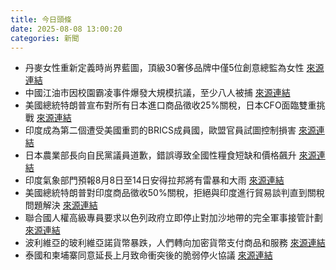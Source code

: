 ```yaml
---
title: 今日頭條
date: 2025-08-08 13:00:20
categories: 新聞            
---
```

- 丹麥女性重新定義時尚界藍圖，頂級30奢侈品牌中僅5位創意總監為女性 [來源連結](https://www.theguardian.com/fashion/2025/aug/07/designing-on-their-own-terms-denmarks-women-are-redrawing-fashions-blueprint)
- 中國江油市因校園霸凌事件爆發大規模抗議，至少八人被捕 [來源連結](https://www.theguardian.com/world/2025/aug/08/china-school-bullying-protests-jiangyou)
- 美國總統特朗普宣布對所有日本進口商品徵收25%關稅，日本CFO面臨雙重挑戰 [來源連結](https://asiatimes.com/2025/08/accounting-for-trumps-tariff-losses-a-tricky-business-in-japan/)
- 印度成為第二個遭受美國重罰的BRICS成員國，歐盟官員試圖控制損害 [來源連結](https://asiatimes.com/2025/08/trumps-tariff-rage-pushes-a-miffed-modi-toward-china/)
- 日本農業部長向自民黨議員道歉，錯誤導致全國性糧食短缺和價格飆升 [來源連結](https://www.japantimes.co.jp/news/2025/08/08/japan/politics/ldp-policy-panel-on-rice/)
- 印度氣象部門預報8月8日至14日安得拉邦將有雷暴和大雨 [來源連結](https://www.thehindu.com/news/national/rains-india-hyderabad-himachal-pradesh-uttarakhand-live-updates-august-8-2025/article69908261.ece)
- 美國總統特朗普對印度商品徵收50%關稅，拒絕與印度進行貿易談判直到關稅問題解決 [來源連結](https://www.thehindu.com/news/international/trump-tariff-india-us-live-updates-august-08-2025/article69908667.ece)
- 聯合國人權高級專員要求以色列政府立即停止對加沙地帶的完全軍事接管計劃 [來源連結](https://www.thehindu.com/news/international/un-asks-israel-to-immediately-halt-plan-to-control-gaza/article69909018.ece)
- 波利維亞的玻利維亞諾貨幣暴跌，人們轉向加密貨幣支付商品和服務 [來源連結](https://www.japantimes.co.jp/business/2025/08/08/economy/bolivia-crypto-replace-cash/)
- 泰國和柬埔寨同意延長上月致命衝突後的脆弱停火協議 [來源連結](https://www.japantimes.co.jp/news/2025/08/08/asia-pacific/politics/thailand-cambodia-peace-pact-extend/)



